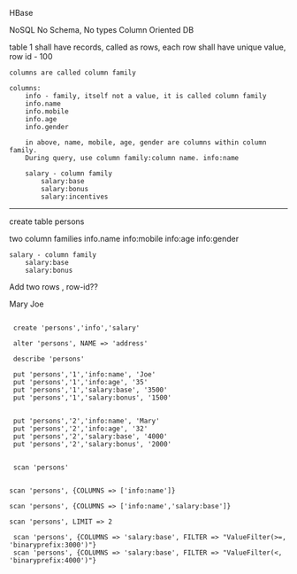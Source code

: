 HBase

NoSQL
No Schema, No types
Column Oriented DB

table 1
    shall have records, called as rows, each row shall have unique value, row id - 100

    columns are called column family

    columns: 
        info - family, itself not a value, it is called column family
        info.name
        info.mobile
        info.age
        info.gender

        in above, name, mobile, age, gender are columns within column family.
        During query, use column family:column name. info:name

        salary - column family
            salary:base 
            salary:bonus
            salary:incentives



---

create table persons

two column families
    info.name
        info:mobile
        info:age
        info:gender

    salary - column family
        salary:base 
        salary:bonus

Add two rows , row-id??

Mary
Joe

```

 create 'persons','info','salary'

 alter 'persons', NAME => 'address'

 describe 'persons'

 put 'persons','1','info:name', 'Joe'
 put 'persons','1','info:age', '35'
 put 'persons','1','salary:base', '3500'
 put 'persons','1','salary:bonus', '1500'


 put 'persons','2','info:name', 'Mary'
 put 'persons','2','info:age', '32'
 put 'persons','2','salary:base', '4000'
 put 'persons','2','salary:bonus', '2000'


 scan 'persons'


scan 'persons', {COLUMNS => ['info:name']}

scan 'persons', {COLUMNS => ['info:name','salary:base']}

scan 'persons', LIMIT => 2

 scan 'persons', {COLUMNS => 'salary:base', FILTER => "ValueFilter(>=, 'binaryprefix:3000')"}
 scan 'persons', {COLUMNS => 'salary:base', FILTER => "ValueFilter(<, 'binaryprefix:4000')"}

```
